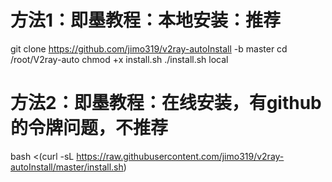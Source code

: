 # 方法1：即墨教程：本地安装：推荐
git clone https://github.com/jimo319/v2ray-autoInstall -b master
cd /root/V2ray-auto
chmod +x install.sh
./install.sh local


# 方法2：即墨教程：在线安装，有github的令牌问题，不推荐
bash <(curl -sL https://raw.githubusercontent.com/jimo319/v2ray-autoInstall/master/install.sh)
